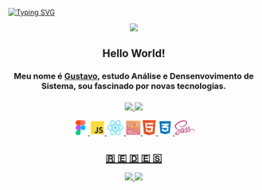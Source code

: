 [![Typing SVG](https://readme-typing-svg.herokuapp.com?font=&size=24&duration=2800&color=56E1E6&center=true&vCenter=true&width=1080&height=100&lines=Seja+bem+vindo!;Ol%C3%A1+esse+%C3%A9+meu+perfil%2C+me+chamo+Gustavo)](https://git.io/typing-svg)

<div align="center">
  <img src="https://media1.giphy.com/media/l1J9MT9T0ZG2xvWCc/giphy.gif" height="30" />
  <h2>Hello World!</h2>
  <h3>Meu nome é <a href="https://www.linkedin.com/in/axsgustavo/" target="_blank">Gustavo</a>, estudo Análise e Densenvovimento de Sistema, sou fascinado por novas tecnologias.<h3>
</div>

<div align="center">
  <a href="https://github.com/axsgustavo">
  <img height="160em" src="https://github-readme-stats.vercel.app/api?username=axsgustavo&show_icons=true&theme=tokyonight&include_all_commits=true&count_private=true"/> 
  <img height="160em" src="https://github-readme-stats.vercel.app/api/top-langs/?username=axsgustavo&layout=compact&langs_count=7&theme=tokyonight"/>
</div>
 
<div align="center">
  <br />
  <span>
   <img height="30px" src="https://github.com/axsgustavo/axsgustavo/blob/main/_assets/figma.png">
  </span>
  <span>
   <img height="30px" src="https://github.com/axsgustavo/axsgustavo/blob/main/_assets/js.png">
  </span>
  <span>
   <img height="30px" src="https://github.com/axsgustavo/axsgustavo/blob/main/_assets/reactjs.png">
  </span>
  <span>
   <img height="30px" src="https://github.com/axsgustavo/axsgustavo/blob/main/_assets/styled-components.png">
  </span>
  <span>
   <img height="30px" src="https://github.com/axsgustavo/axsgustavo/blob/main/_assets/html.png">
  </span>
  <span>
   <img height="30px" src="https://github.com/axsgustavo/axsgustavo/blob/main/_assets/css.png">
  </span>
  <span>
   <img height="30px" src="https://github.com/axsgustavo/axsgustavo/blob/main/_assets/sass.png">
  </span>
</div>
  
<div align="center">
  <h2>🇷 🇪 🇩 🇪 🇸</h2>
  <a href="https://www.linkedin.com/in/axsgustavo/" target="_blank">
   <img height="30px" src="https://img.shields.io/badge/Instagram-060e10?style=for-the-badge&logo=instagram&logoColor=5ce1e6">
  </a>
  <a href="https://instagram.com/guslves/" target="_blank">
   <img height="30px" src="https://img.shields.io/badge/LinkedIn-060e10?style=for-the-badge&logo=linkedin&logoColor=5ce1e6">
  </a>
</div>
